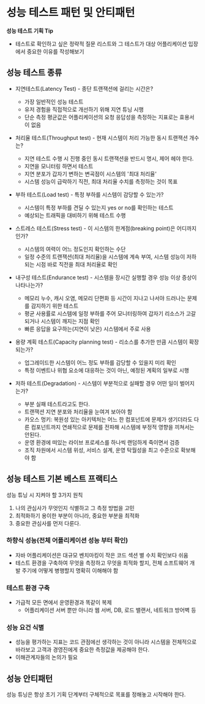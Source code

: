 # 성능 테스트 패턴 및 안티패턴

**성능 테스트 기획 Tip**
- 테스트로 확인하고 싶은 정략적 질문 리스트와 그 테스트가 대상 어플리케이션 입장에서 중요한 이유를 작성해보기

## **성능 테스트 종류**
- 지연테스트(Latency Test) - 종단 트랜잭션에 걸리는 시간은?
  - 가장 일반적인 성능 테스트
  - 유저 경험을 직접적으로 개선하기 위해 지연 튜닝 시행
  - 단순 측정 평균값은 어플리케이션의 요청 응답성을 측정하는 지표로는 효용서이 없음
  
- 처리율 테스트(Throughput test) - 현재 시스템이 처리 가능한 동시 트랜잭션 개수는?
  - 지연 테스트 수행 시 진행 중인 동시 트랜잭션을 반드시 명시, 제어 헤야 한다. 
  - 지연을 모니터링 하면서 테스트
  - 지연 분포가 갑자기 변하는 변곡점이 시스템의 '최대 처리율'
  - 시스템 성능이 급락하기 직전, 최대 처리율 수치를 측정하는 것이 목표

- 부하 테스트(Load test) - 특정 부하를 시스템이 감당할 수 있는가?
  - 시스템이 특정 부하를 견딜 수 있는지 yes or no를 확인하는 테스트
  - 예상되는 트래픽을 대비하기 위해 테스트 수행

- 스트레스 테스트(Stress test) - 이 시스템의 한계점(breaking point)은 어디까지인가?
  - 시스템의 여력이 어느 정도인지 확인하는 수단
  - 일정 수준의 트랜잭션(최대 처리율)을 시스템에 계속 부여, 시스템 성능이 저하되는 시점 바로 직전을 최대 처리율로 확인
  
- 내구성 테스트(Endurance test) - 시스템을 장시간 실행할 경우 성능 이상 증상이 나타나는가? 
  - 메모리 누수, 캐시 오염, 메모리 단편화 등 시간이 지나고 나서야 드러나는 문제를 감지하기 위한 테스트
  - 평균 사용률로 시스템에 일정 부하를 주어 모니터링하여 갑자기 리소스가 고갈되거나 시스템이 깨지는 지점 확인
  - 빠른 응답을 요구하는(지연이 낮은) 시스템에서 주로 사용

- 용량 계획 테스트(Capacity planning test) - 리소스를 추가한 만큼 시스템이 확장되는가?
  - 업그레이드한 시스템이 어느 정도 부하를 감당할 수 있을지 미리 확인
  - 특정 이벤트나 위협 요소에 대응하는 것이 아닌, 예정된 계획의 일부로 시행
  
- 저하 테스트(Degradation) - 시스템이 부분적으로 실패할 경우 어떤 일이 벌어지는가?
  - 부분 실패 테스트라고도 한다.
  - 트랜잭션 지연 분포와 처리율을 눈여겨 보아야 함
  - 카오스 멍키: 복원성 있는 아키텍처는 어느 한 컴포넌트에 문제가 생기더라도 다른 컴포넌트까지 연쇄적으로 문제를 전파해 시스템에 부정적 영향을 끼쳐서는 안된다.
  - 운영 환경에 떠있는 라이브 프로세스를 하나씩 랜덤하게 죽이면서 검증
  - 조직 차원에서 시스템 위성, 서비스 설계, 운영 탁월성을 최고 수준으로 확보해야 함

## 성능 테스트 기본 베스트 프랙티스
성능 튜닝 시 지켜야 할 3가지 원칙
1. 나의 관심사가 무엇인지 식별하고 그 측정 방법을 고민
2. 최적화하기 용이한 부분이 아니라, 중요한 부분을 최적화
3. 중요한 관심사를 먼저 다룬다.

### 하향식 성능(전체 어플리케이션 성능 부터 확인)
- 자바 어플리케이션은 대규모 벤치마킹이 작은 코드 섹션 별 수치 확인보다 쉬움
- 테스트 환경을 구축하여 무엇을 측정하고 무엇을 최적화 할지, 전체 소프트웨어 개발 주기에 어떻게 병행할지 명확히 이해해야 함

### 테스트 환경 구축
- 가급적 모든 면에서 운영환경과 똑같이 복제
  - 어플리케이션 서버 뿐만 아니라 웹 서버, DB, 로드 밸랜서, 네트워크 방어벽 등

### 성능 요건 식별
- 성능을 평가하는 지표는 코드 관점에선 생각하는 것이 아니라 시스템을 전체적으로 바라보고 고객과 경영진에게 중요한 측정값을 제공해야 한다.
- 이해관계자들의 논의가 필요

## 성능 안티패턴
성능 튜닝은 항상 초기 기획 단계부터 구체적으로 목표를 정해놓고 시작해야 한다.
